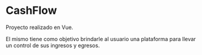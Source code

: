 # CashFlow

Proyecto realizado en Vue.

El mismo tiene como objetivo brindarle al usuario una plataforma para llevar un control de sus ingresos y egresos.
